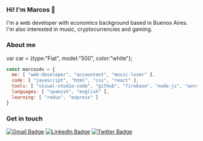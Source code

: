 ### Hi! I'm Marcos 👋

I'm a web developer with economics background based in Buenos Aires. I'm also interested in music, cryptocurrencies and gaming.

### About me
var car = {type:"Fiat", model:"500", color:"white"};
```javascript
const marcosdv = {
  me: [ "web-developer", "accountant", "music-lover" ],
  code: [ "javascript", "html", "css", "react" ],
  tools: [ "visual-studio-code", "github", "firebase", "node-js", "wordpress" ],
  languages: [ "spanish", "english" ],
  learning: [ "redux", "express" ]
}
```

### Get in touch

[![Gmail Badge](https://img.shields.io/badge/-@marcosdvecchia@gmail.com-gray?style=flat&labelColor=red&logo=gmail&logoColor=white&link=mailto:marcosdvecchia@gmail.com)](mailto:marcosdvecchia@gmail.com)
[![LinkedIn Badge](https://img.shields.io/badge/-Marcos%20Della%20Vecchia-gray?style=flat&labelColor=0077B5&logo=linkedin&logoColor=white&link=https://linkedin.com/in/marcos-dv)](https://linkedin.com/in/marcos-dv)
[![Twitter Badge](https://img.shields.io/badge/-@marcosdv-gray?style=flat&labelColor=1DA1F2&logo=twitter&logoColor=white&link=https://twitter.com/marcosdv)](https://twitter.com/marcosdv)
